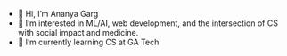 - 👋 Hi, I’m Ananya Garg
- 👀 I’m interested in ML/AI, web development, and the intersection of CS with social impact and medicine. 
- 🌱 I’m currently learning CS at GA Tech

<!---
ananyag0/ananyag0 is a ✨ special ✨ repository because its `README.md` (this file) appears on your GitHub profile.
You can click the Preview link to take a look at your changes.
--->
